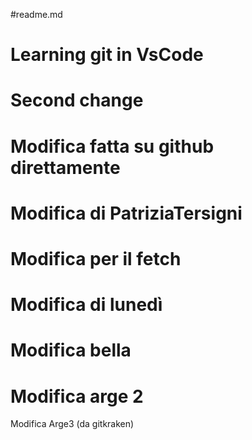 #readme.md

# Learning git in VsCode

# Second change

# Modifica fatta su github direttamente
# Modifica di PatriziaTersigni

# Modifica per il fetch

# Modifica di lunedì

# Modifica bella

# Modifica arge 2

Modifica Arge3 (da gitkraken)
